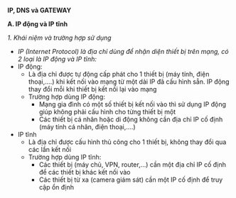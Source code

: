 **IP, DNS và GATEWAY**

**A. IP động và IP tĩnh**

*1. Khái niệm và trường hợp sử dụng*
- *IP (Internet Protocol) là địa chỉ dùng để nhận diện thiết bị trên mạng, có 2 loại là IP động và IP tĩnh:*
- IP động:
  - Là địa chỉ được tự động cấp phát cho 1 thiết bị (máy tính, điện thoại,....) khi kết nối vào mạng từ một dải IP đã cấu hình sẵn. IP động thay đổi mỗi khi thiết bị kết nối lại vào mạng
  - Trường hợp dùng IP động:
    - Mạng gia đình có một số thiết bị kết nối vào thì sử dụng IP động giúp không phải cấu hình cho từng thiết bị một
    - Các thiết bị cá nhân hoặc di động không cần địa chỉ IP cố định (máy tính cá nhân, điện thoại,....)
- IP tĩnh
  - Là địa chỉ được cấu hình thủ công cho 1 thiết bị, không thay đổi qua các lần kết nối
  - Trường hợp dùng IP tĩnh:
    - Các thiết bị (máy chủ, VPN, router,...) cần một địa chỉ IP cố định để các thiết bị khác kết nối vào
    - Các thiết bị từ xa (camera giám sát) cần một IP cố định để truy cập ổn định
